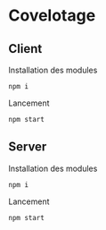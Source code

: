 # Covelotage

## Client

Installation des modules
```
npm i
```

Lancement
```
npm start
```

## Server

Installation des modules
```
npm i
```

Lancement
```
npm start
```
